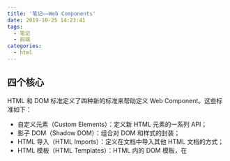 ```yaml
---
title: '笔记——Web Components'
date: 2019-10-25 14:23:41
tags:
  - 笔记
  - 前端
categories:
  - html
---
```


## 四个核心

HTML 和 DOM 标准定义了四种新的标准来帮助定义 Web Component。这些标准如下：

- 自定义元素（Custom Elements）：定义新 HTML 元素的一系列 API；
- 影子 DOM（Shadow DOM）：组合对 DOM 和样式的封装；
- HTML 导入（HTML Imports）：定义在文档中导入其他 HTML 文档的方式；
- HTML 模板（HTML Templates）：HTML 内的 DOM 模板，在<template>元素内声明。

## 自定义元素

自定义元素支持开发者定义一类新 HTML 元素，声明其行为和样式，自定义元素分两类：

- 自定义标签元素（Autonomous custom elements）：完全独立于原始 HTML 元素标签的新标签元素，其所有行为需要开发者定义；
- 自定义内置元素（Customized built-in）：基于 HTML 原始元素标签的自定义元素，以便于使用原始元素的特性，开发者只需要定义拓展行为；

### 自定义标签元素

创建一个自定义标签元素，我们需要继承 HTMLELement 类
自定义元素具有以下生命周期回调函数：

- `connectedCallback` — 每当元素插入 DOM 时被触发。
- `disconnectedCallback` — 每当元素从 DOM 中移除时被触发。
- `attributeChangedCallback` — 当元素上的属性被添加、移除、更新或取代时被触发。

```js
class TestElement extends HTMLElement {
  constructor() {
    super();
  }
}
//注册自定义元素
customElements.define('test-ele', TestElement);
```

在需要使用该组件的页面只需像使用正常 HTML 元素一样：

```html
<test-ele>Test</test-ele>
```

### 自定义内置元素

很多时候我们并不需要完全创建一个新元素，而只是需要在某些内置元素基础上进行拓展，创建自定义内置元素，需要继承该类元素类，如 HTMLButtonElement 或 HTMLDivElement：

```js
class MenuButton extends HTMLButtonElement {
        ...
    }
customElements.define('menu-button', MenuButton);
```

使用也很简单，和内置元素一样的语法；不同的是，在需要使用自定义内置元素时，为内置元素添加 is 特性，该特性值对应创建的自定义内置元素名称:

```html
<button is="menu-button">menu</button>
```

### 对比

通过上面实例可知，自定义标签元素与内置元素主要表现在两点不同：

- 标签：自定义标签元素是完全独立的一个新元素，新标签，而自定义内置标签，使用的依然是已有内置标签；
- 行为与样式：自定义内置元素，继承内置元素的默认行为，样式及语义，可以进行拓展，而自定义标签元素，完全需要开发者定义相关声明。

## Shadow DOM

文档 DOM 树的层次结构中是不存在局部作用域概念的，也就是说文档内所有定义的样式都对整个文档产生影响，文档中的样式也会影响组件内的声明样式，而不限定于元素所处位置，这样显然极大阻碍了组件的独立性和可重用性

影子 DOM API 提供了`attachShadow()`方法，创建一个影子 DOM，支持将封装的内容或组件作为一个独立 DOM 子树附加进一个 HTML 文档，组件内与外部隔离，样式互不影响，这也印证了组件开发的封装性需求。

### 影子树（SHADOW TREE）与影子主体（SHADOW HOST）

使用`attachShadow()`方法创建的元素就是一个影子 DOM，而其子内容就构成一棵影子树（shadow tree），而和影子 DOM 绑定，也就是包含该树的文档内元素通常称为影子主体（shadow host）。

### 创建使用

使用 Shadow DOM，我们需要在一个元素上创建一个影子主体，然后将模板内文档添加到这个主体上即可。

```js
var frag = document.createElement('div');
var shadowRoot = frag.attachShadow({ mode: 'open' });
shadowRoot.innerHTML = '<p>Shadow DOM Content</p>';
```

### 槽位（SLOT）

当一个元素（即影子主体）内存在影子 DOM，浏览器默认只会渲染该影子 DOM 的影子树，而不渲染影子主体的其他子内容。
如果要保存子内容，需要使用`<slot>`槽位元素，相当于做一个占位符

eg.
给 menu 元素绑定子 DOM:

```js
var menus = document.querySelector('.menus');
var shadowRoot = menus.attachShadow({ mode: 'open' });
shadowRoot.innerHTML =
  '<ul>\
        <li>Home</li>\
        <li>About</li>\
        </ul>';
```

```html
<div class="menus">
  <h2>Menus</h2>
  <slot></slot>
</div>

//渲染结果,slot被替代
<div class="menus">
  <h2>Menus</h2>
  <ul>
    <li>Home</li>
    <li>About</li>
  </ul>
</div>
```

**命名槽（named slots）**

```html
//影子主体
<div class="menus">
  <slot></slot>
  <slot name="top"></slot>
  <slot name="right"></slot>
</div>

//影子树内容
<h2>Menus</h2>
<ul slot="top">
  <li>Home</li>
  <li>About</li>
</ul>
<ul slot="right">
  <li>Home</li>
  <li>Top</li>
</ul>

//渲染结果
<div class="menus">
  <h2>Menus</h2>
  <ul>
    <li>Home</li>
    <li>About</li>
  </ul>
  <ul>
    <li>Home</li>
    <li>Top</li>
  </ul>
</div>
```

拥有 name 属性的槽位由对应 slot 属性值相同的影子子树替换，而剩下的内容默认替换空名槽位，若不存在空名槽位，则剩余内容将被抛弃。

## HTML 模板（HTML Templates）

为了更友好的处理组件模板，Web Components 规范，支持`<template>`模板标签，HTML 模板定义了使用`<template>`标签声明可以通过脚本操作插入文档的 HTML 模板片段：

```html
<template id="menusTemplate">
  <ul>
    <li>Home</li>
    <li>About</li>
  </ul>
</template>
```

使用 JS 就可以访问到模板，并将其插入 DOM 中。

```js
var menusTemplate = document.querySelector('#menusTemplate');
var frag = document.importNode(menusTemplate.content, true);
document.querySelector('.menus').appendChild(frag);
```

### TEMPLATE 标签

`<template>`标签本质上与其他 HTML 内置标签一样，可以使用 DOM API 进行操作，但是需要明白，在将模板激活（生成 DOM 或插入文档）前：

1. `<template>`标签内的内容不会被渲染；
2. 标签内的图片，等媒体资源不会被加载；
3. 标签不会出现在 DOM 树，审查元素看不到；

## HTML 引入（HTML Imports）

在文档内直接引入外链资源的文档或 web 组件，语法如下，使用`<link>`标签：

```html
<link rel="import" href="components.html" />
```

为了避免重复执行引入文档内的脚本，对于已加载文档，import 方式将跳过其加载和执行过程。

## 创建步骤

1. 创建自定义元素/自定义内置元素
2. 编写 html 模板
3. 自定义元素绑定 ShadowDOM
4. 导入使用
